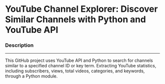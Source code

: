 
# YouTube Channel Explorer: Discover Similar Channels with Python and YouTube API

### Description
---

This GitHub project uses  YouTube API and Python to search for channels similar to a specified channel ID or key term. Extracting YouTube statistics, including subscribers, views, total videos, categories, and keywords, through a  Python module.


